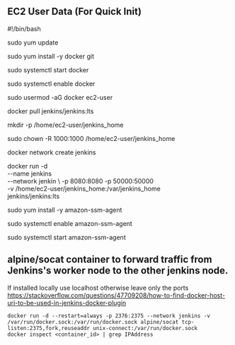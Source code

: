 ## EC2 User Data (For Quick Init)

#!/bin/bash

sudo yum update

sudo yum install -y docker git

sudo systemctl start docker

sudo systemctl enable docker

sudo usermod -aG docker ec2-user

docker pull jenkins/jenkins:lts

mkdir -p /home/ec2-user/jenkins_home

sudo chown -R 1000:1000 /home/ec2-user/jenkins_home

docker network create jenkins

docker run -d \
  --name jenkins \
  --network jenkin \ 
  -p 8080:8080 -p 50000:50000 \
  -v /home/ec2-user/jenkins_home:/var/jenkins_home \
  jenkins/jenkins:lts

sudo yum install -y amazon-ssm-agent

sudo systemctl enable amazon-ssm-agent

sudo systemctl start amazon-ssm-agent

## alpine/socat container to forward traffic from Jenkins's worker node to the other jenkins node. 

If installed locally use localhost otherwise leave only the ports
https://stackoverflow.com/questions/47709208/how-to-find-docker-host-uri-to-be-used-in-jenkins-docker-plugin
```
docker run -d --restart=always -p 2376:2375 --network jenkins -v /var/run/docker.sock:/var/run/docker.sock alpine/socat tcp-listen:2375,fork,reuseaddr unix-connect:/var/run/docker.sock
docker inspect <container_id> | grep IPAddress
```
